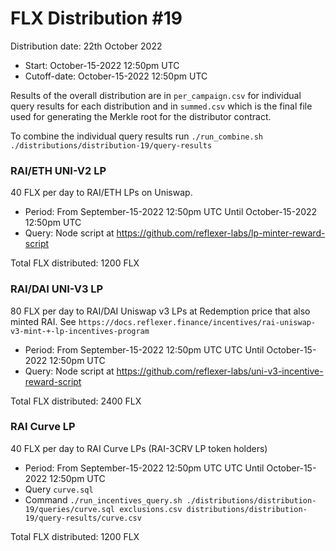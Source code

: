 # FLX Distribution #19

Distribution date: 22th October 2022

- Start: October-15-2022 12:50pm UTC
- Cutoff-date: October-15-2022 12:50pm UTC

Results of the overall distribution are in `per_campaign.csv` for individual query results for each distribution and in `summed.csv` which is the final file used for generating the Merkle root for the distributor contract.

To combine the individual query results run `./run_combine.sh ./distributions/distribution-19/query-results`

### RAI/ETH UNI-V2 LP

40 FLX per day to RAI/ETH LPs on Uniswap.

- Period: From September-15-2022 12:50pm UTC Until October-15-2022 12:50pm UTC
- Query: Node script at https://github.com/reflexer-labs/lp-minter-reward-script

Total FLX distributed: 1200 FLX

### RAI/DAI UNI-V3 LP

80 FLX per day to RAI/DAI Uniswap v3 LPs at Redemption price that also minted RAI. See `https://docs.reflexer.finance/incentives/rai-uniswap-v3-mint-+-lp-incentives-program`

- Period: From September-15-2022 12:50pm UTC UTC Until October-15-2022 12:50pm UTC
- Query: Node script at https://github.com/reflexer-labs/uni-v3-incentive-reward-script

Total FLX distributed: 2400 FLX

### RAI Curve LP

40 FLX per day to RAI Curve LPs (RAI-3CRV LP token holders)

- Period: From September-15-2022 12:50pm UTC UTC Until October-15-2022 12:50pm UTC
- Query `curve.sql`
- Command `./run_incentives_query.sh ./distributions/distribution-19/queries/curve.sql exclusions.csv distributions/distribution-19/query-results/curve.csv`

Total FLX distributed: 1200 FLX

